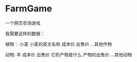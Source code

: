 # FarmGame
一个网页农场游戏

我需要这样的数据：

植物：
小麦
    小麦的英文名称
    成本价
    出售价
...其他作物

动物:
羊
    成本价
    出售价
    它的产物是什么
    产物的出售价
...其他动物